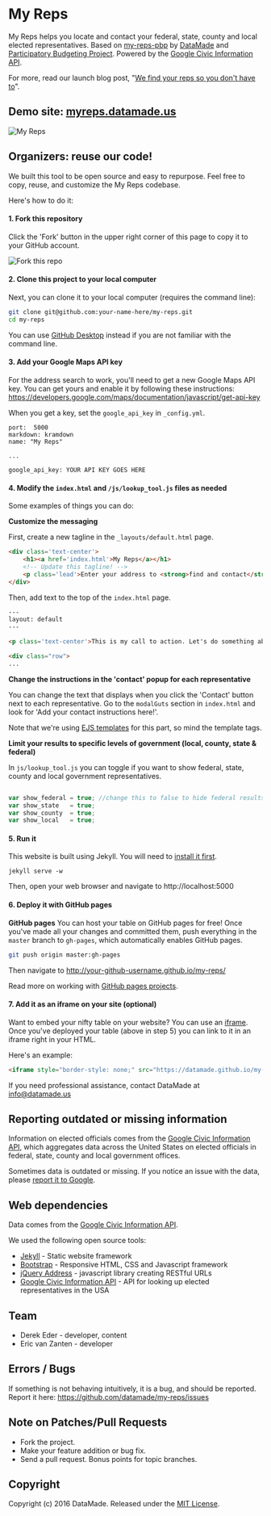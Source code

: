 # My Reps

My Reps helps you locate and contact your federal, state, county and local elected representatives. Based on [my-reps-pbp](https://github.com/datamade/my-reps-pbp) by [DataMade](https://datamade.us/) and [Participatory Budgeting Project](http://participatorybudgeting.org/). Powered by the [Google Civic Information API](https://developers.google.com/civic-information/).

For more, read our launch blog post, "[We find your reps so you don't have to](https://datamade.us/blog/we-find-your-reps-so-you-dont-have-to)".

## Demo site: [myreps.datamade.us](http://myreps.datamade.us)

![My Reps](https://datamade.us/images/blog/2016-07-26-we-find-your-reps-so-you-dont-have-to/img1.jpg)

## Organizers: reuse our code!

We built this tool to be open source and easy to repurpose. Feel free to copy, reuse, and customize the My Reps codebase.

Here's how to do it:

#### 1. Fork this repository

Click the 'Fork' button in the upper right corner of this page to copy it to your GitHub account.

![Fork this repo](https://help.github.com/assets/images/help/repository/fork_button.jpg)

#### 2. Clone this project to your local computer

Next, you can clone it to your local computer (requires the command line):
``` bash
git clone git@github.com:your-name-here/my-reps.git
cd my-reps
```

You can use [GitHub Desktop](https://desktop.github.com/) instead if you are not familiar with the command line.

#### 3. Add your Google Maps API key

For the address search to work, you'll need to get a new Google Maps API key. You can get yours and enable it by following these instructions: https://developers.google.com/maps/documentation/javascript/get-api-key

When you get a key, set the `google_api_key` in `_config.yml`.

```
port:  5000
markdown: kramdown
name: "My Reps"

...

google_api_key: YOUR API KEY GOES HERE
```

#### 4. Modify the `index.html` and `/js/lookup_tool.js` files as needed

Some examples of things you can do:

**Customize the messaging**

First, create a new tagline in the `_layouts/default.html` page.

```html
<div class='text-center'>
    <h1><a href='index.html'>My Reps</a></h1>
    <!-- Update this tagline! -->
    <p class='lead'>Enter your address to <strong>find and contact</strong> your federal, state, county and local elected representatives</p>
</div>
```

Then, add text to the top of the `index.html` page.

```html
---
layout: default
---

<p class='text-center'>This is my call to action. Let's do something about it!</p>

<div class="row">
...

```

**Change the instructions in the 'contact' popup for each representative**

You can change the text that displays when you click the 'Contact' button next to each representative. Go to the `modalGuts` section in `index.html` and look for 'Add your contact instructions here!'.

Note that we're using [EJS templates](http://www.embeddedjs.com/) for this part, so mind the template tags.

**Limit your results to specific levels of government (local, county, state & federal)**

In `js/lookup_tool.js` you can toggle if you want to show federal, state, county and local government representatives.

```javascript

var show_federal = true; //change this to false to hide federal results
var show_state   = true;
var show_county  = true;
var show_local   = true;

```

#### 5. Run it

This website is built using Jekyll. You will need to [install it first](http://jekyllrb.com/docs/installation/).

```console
jekyll serve -w
```

Then, open your web browser and navigate to http://localhost:5000

#### 6. Deploy it with GitHub pages

**GitHub pages** You can host your table on GitHub pages for free! Once you've made all your changes and committed them, push everything in the `master` branch to `gh-pages`, which automatically enables GitHub pages.
```bash
git push origin master:gh-pages
```

Then navigate to http://your-github-username.github.io/my-reps/

Read more on working with [GitHub pages projects](https://help.github.com/articles/user-organization-and-project-pages/#project-pages).

#### 7. Add it as an iframe on your site (optional)

Want to embed your nifty table on your website? You can use an [iframe](http://www.w3schools.com/tags/tag_iframe.asp). Once you've deployed your table (above in step 5) you can link to it in an iframe right in your HTML.

Here's an example:

```html
<iframe style="border-style: none;" src="https://datamade.github.io/my-reps/" height="950" width="600"></iframe>
```

If you need professional assistance, contact DataMade at info@datamade.us

## Reporting outdated or missing information

Information on elected officials comes from the [Google Civic Information API](https://developers.google.com/civic-information/), which aggregates data across the United States on elected officials in federal, state, county and local government offices.

Sometimes data is outdated or missing. If you notice an issue with the data, please [report it to Google](https://docs.google.com/forms/d/e/1FAIpQLScFpFTOkTpm0YoerLLprY_ySS9PRXLsu27SM01hebHqkefW2Q/viewform).

## Web dependencies

Data comes from the [Google Civic Information API](https://developers.google.com/civic-information/).

We used the following open source tools:

* [Jekyll](http://jekyllrb.com/docs/installation/) - Static website framework
* [Bootstrap](http://getbootstrap.com/) - Responsive HTML, CSS and Javascript framework
* [jQuery Address](https://github.com/asual/jquery-address) - javascript library creating RESTful URLs
* [Google Civic Information API](https://developers.google.com/civic-information/) - API for looking up elected representatives in the USA

## Team

* Derek Eder - developer, content
* Eric van Zanten - developer

## Errors / Bugs

If something is not behaving intuitively, it is a bug, and should be reported.
Report it here: https://github.com/datamade/my-reps/issues

## Note on Patches/Pull Requests

* Fork the project.
* Make your feature addition or bug fix.
* Send a pull request. Bonus points for topic branches.

## Copyright

Copyright (c) 2016 DataMade. Released under the [MIT License](https://github.com/datamade/my-reps/blob/master/LICENSE).
